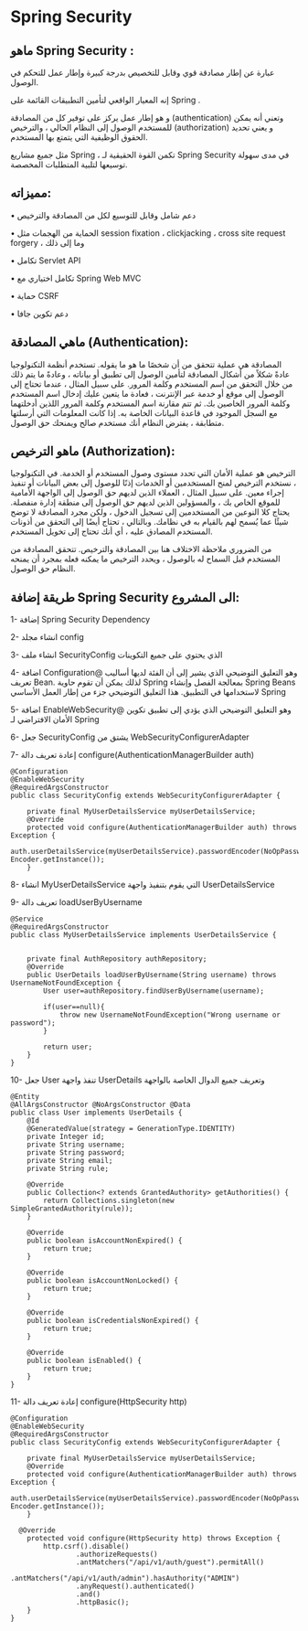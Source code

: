 
# Spring Security

## ماهو Spring Security :

عبارة عن إطار مصادقة قوي وقابل للتخصيص بدرجة كبيرة وإطار عمل للتحكم في الوصول.

إنه المعيار الواقعي لتأمين التطبيقات القائمة على Spring .

و هو إطار عمل يركز على توفير كل من المصادقة (authentication) وتعني أنه يمكن للمستخدم الوصول إلى النظام الحالي ، والترخيص (authorization) و يعني تحديد الحقوق الوظيفية التي يتمتع بها المستخدم.

مثل جميع مشاريع Spring ، تكمن القوة الحقيقية لـ Spring Security  في مدى سهولة توسيعها لتلبية المتطلبات المخصصة.





## مميزاته:

• دعم شامل وقابل للتوسيع لكل من المصادقة والترخيص

• الحماية من الهجمات مثل session fixation ، clickjacking ، cross site request forgery ، وما إلى ذلك

• تكامل Servlet API

• تكامل اختياري مع Spring Web MVC

• حماية CSRF

• دعم تكوين جافا





## ماهي المصادقة (Authentication):

المصادقة هي عملية تتحقق من أن شخصًا ما هو ما يقوله. تستخدم أنظمة التكنولوجيا عادةً شكلاً من أشكال المصادقة لتأمين الوصول إلى تطبيق أو بياناته ، وعادةً ما يتم ذلك من خلال التحقق من اسم المستخدم وكلمة المرور.
على سبيل المثال ، عندما تحتاج إلى الوصول إلى موقع أو خدمة عبر الإنترنت ، فعادة ما يتعين عليك إدخال اسم المستخدم وكلمة المرور الخاصين بك. ثم تتم مقارنة اسم المستخدم وكلمة المرور اللذين أدخلتهما مع السجل الموجود في قاعدة البيانات الخاصة به. إذا كانت المعلومات التي أرسلتها متطابقة ، يفترض النظام أنك مستخدم صالح ويمنحك حق الوصول.




## ماهو الترخيص (Authorization):

الترخيص هو عملية الأمان التي تحدد مستوى وصول المستخدم أو الخدمة. في التكنولوجيا ، نستخدم الترخيص لمنح المستخدمين أو الخدمات إذنًا للوصول إلى بعض البيانات أو تنفيذ إجراء معين.
على سبيل المثال ، العملاء الذين لديهم حق الوصول إلى الواجهة الأمامية للموقع الخاص بك ، والمسؤولين الذين لديهم حق الوصول إلى منطقة إدارة منفصلة.
يحتاج كلا النوعين من المستخدمين إلى تسجيل الدخول ، ولكن مجرد المصادقة لا توضح شيئًا عما يُسمح لهم بالقيام به في نظامك. وبالتالي ، تحتاج أيضًا إلى التحقق من أذونات المستخدم المصادق عليه ، أي أنك تحتاج إلى تخويل المستخدم.


من الضروري ملاحظة الاختلاف هنا بين المصادقة والترخيص. تتحقق المصادقة من المستخدم قبل السماح له بالوصول ، ويحدد الترخيص ما يمكنه فعله بمجرد أن يمنحه النظام حق الوصول.





## طريقة إضافة Spring Security الى المشروع:

1- إضافة Spring Security Dependency

2- انشاء مجلد config

3- انشاء ملف SecurityConfig الذي يحتوي على جميع التكوينات


4- اضافة Configuration@ وهو التعليق التوضيحي الذي يشير إلى أن الفئة لديها أساليب تعريف Bean. لذلك يمكن أن تقوم حاوية Spring بمعالجة الفصل وإنشاء Spring Beans لاستخدامها في التطبيق. هذا التعليق التوضيحي جزء من إطار العمل الأساسي Spring 

5- اضافة EnableWebSecurity@ وهو التعليق التوضيحي الذي يؤدي  إلى تطبيق تكوين الأمان الافتراضي لـ Spring

6- جعل SecurityConfig يشتق من WebSecurityConfigurerAdapter 

7- إعادة تعريف دالة configure(AuthenticationManagerBuilder auth) 


    @Configuration
    @EnableWebSecurity
    @RequiredArgsConstructor
    public class SecurityConfig extends WebSecurityConfigurerAdapter {
    
        private final MyUserDetailsService myUserDetailsService;
        @Override
        protected void configure(AuthenticationManagerBuilder auth) throws Exception {
                auth.userDetailsService(myUserDetailsService).passwordEncoder(NoOpPassword   Encoder.getInstance());
        }


8- انشاء MyUserDetailsService التي يقوم بتنفيذ واجهة UserDetailsService 

9- تعريف دالة loadUserByUsername



    @Service
    @RequiredArgsConstructor
    public class MyUserDetailsService implements UserDetailsService {
    
    
        private final AuthRepository authRepository;
        @Override
        public UserDetails loadUserByUsername(String username) throws UsernameNotFoundException {
            User user=authRepository.findUserByUsername(username);
    
            if(user==null){
                throw new UsernameNotFoundException("Wrong username or password");
            }
    
            return user;
        }
    }


10- جعل User تنفذ واجهة UserDetails وتعريف جميع الدوال الخاصة بالواجهة


    @Entity
    @AllArgsConstructor @NoArgsConstructor @Data
    public class User implements UserDetails {
        @Id
        @GeneratedValue(strategy = GenerationType.IDENTITY)
        private Integer id;
        private String username;
        private String password;
        private String email;
        private String rule;
    
        @Override
        public Collection<? extends GrantedAuthority> getAuthorities() {
            return Collections.singleton(new SimpleGrantedAuthority(rule));
        }
    
        @Override
        public boolean isAccountNonExpired() {
            return true;
        }
    
        @Override
        public boolean isAccountNonLocked() {
            return true;
        }
    
        @Override
        public boolean isCredentialsNonExpired() {
            return true;
        }
    
        @Override
        public boolean isEnabled() {
            return true;
        }
    }


11- إعادة تعريف دالة configure(HttpSecurity http) 



    @Configuration
    @EnableWebSecurity
    @RequiredArgsConstructor
    public class SecurityConfig extends WebSecurityConfigurerAdapter {
    
        private final MyUserDetailsService myUserDetailsService;
        @Override
        protected void configure(AuthenticationManagerBuilder auth) throws Exception {
                auth.userDetailsService(myUserDetailsService).passwordEncoder(NoOpPassword   Encoder.getInstance());
        }
    
      @Override
        protected void configure(HttpSecurity http) throws Exception {
            http.csrf().disable()
                    .authorizeRequests()
                    .antMatchers("/api/v1/auth/guest").permitAll()
                    .antMatchers("/api/v1/auth/admin").hasAuthority("ADMIN")
                    .anyRequest().authenticated()
                    .and()
                    .httpBasic();
        }
    }

